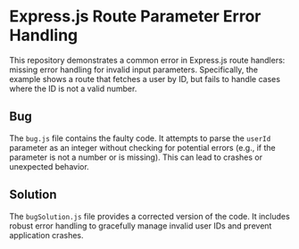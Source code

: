 # Express.js Route Parameter Error Handling

This repository demonstrates a common error in Express.js route handlers: missing error handling for invalid input parameters.  Specifically, the example shows a route that fetches a user by ID, but fails to handle cases where the ID is not a valid number.

## Bug

The `bug.js` file contains the faulty code.  It attempts to parse the `userId` parameter as an integer without checking for potential errors (e.g., if the parameter is not a number or is missing). This can lead to crashes or unexpected behavior.

## Solution

The `bugSolution.js` file provides a corrected version of the code. It includes robust error handling to gracefully manage invalid user IDs and prevent application crashes.